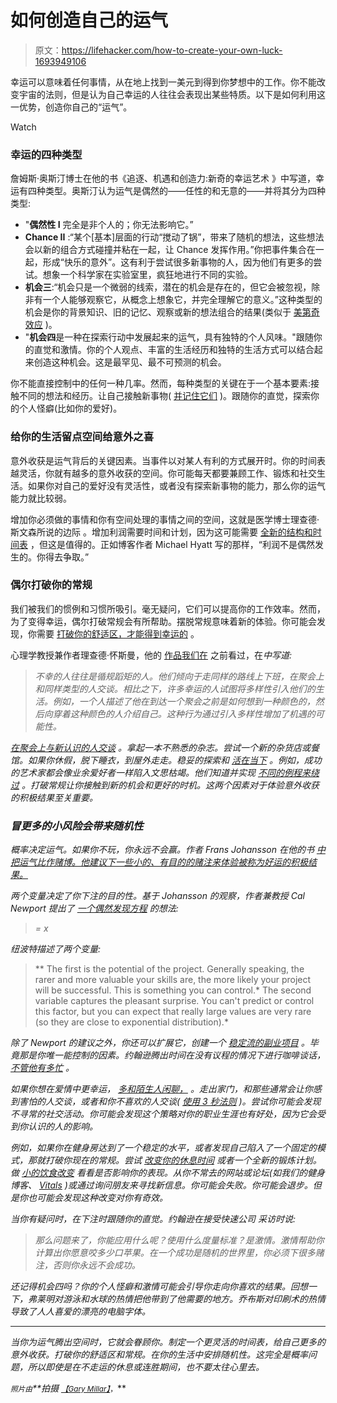 # 如何创造自己的运气

> 原文：<https://lifehacker.com/how-to-create-your-own-luck-1693949106>

幸运可以意味着任何事情，从在地上找到一美元到得到你梦想中的工作。你不能改变宇宙的法则，但是认为自己幸运的人往往会表现出某些特质。以下是如何利用这一优势，创造你自己的“运气”。

Watch

### 幸运的四种类型

詹姆斯·奥斯汀博士在他的书《追逐、机遇和创造力:新奇的幸运艺术 》中写道，幸运有四种类型。奥斯汀认为运气是偶然的——任性的和无意的——并将其分为四种类型:

*   "**偶然性 I** 完全是非个人的；你无法影响它。”
*   **Chance II** :“某个[基本]层面的行动“搅动了锅”，带来了随机的想法，这些想法会以新的组合方式碰撞并粘在一起，让 Chance 发挥作用。”你把事件集合在一起，形成“快乐的意外”。这有利于尝试很多新事物的人，因为他们有更多的尝试。想象一个科学家在实验室里，疯狂地进行不同的实验。
*   **机会三**:“机会只是一个微弱的线索，潜在的机会是存在的，但它会被忽视，除非有一个人能够观察它，从概念上想象它，并完全理解它的意义。”这种类型的机会是你的背景知识、旧的记忆、观察或新的想法组合的结果(类似于 [美第奇效应](http://www.fransjohansson.com/the-medici-effect-by-frans-johansson/) )。
*   "**机会四**是一种在探索行动中发展起来的运气，具有独特的个人风味。"跟随你的直觉和激情。你的个人观点、丰富的生活经历和独特的生活方式可以结合起来创造这种机会。这是最罕见、最不可预测的机会。

你不能直接控制中的任何一种几率。然而，每种类型的关键在于一个基本要素:接触不同的想法和经历。让自己接触新事物( [并记住它们](http://lifehacker.com/how-to-train-your-brain-and-boost-your-memory-like-a-us-5897708) )。跟随你的直觉，探索你的个人怪癖(比如你的爱好)。

### 给你的生活留点空间给意外之喜

意外收获是运气背后的关键因素。当事件以对某人有利的方式展开时。你的时间表越灵活，你就有越多的意外收获的空间。你可能每天都要兼顾工作、锻炼和社交生活。如果你对自己的爱好没有灵活性，或者没有探索新事物的能力，那么你的运气能力就比较弱。

增加你必须做的事情和你有空间处理的事情之间的空间，这就是医学博士理查德·斯文森所说的边际 。增加利润需要时间和计划，因为这可能需要 [全新的结构和时间表](https://medium.com/@mariepoulin/the-big-mistake-nearly-every-designer-makes-aff96b43172c) ，但这是值得的。正如博客作者 Michael Hyatt 写的那样，“利润不是偶然发生的。你得去争取。”

### 偶尔打破你的常规

我们被我们的惯例和习惯所吸引。毫无疑问，它们可以提高你的工作效率。然而，为了变得幸运，偶尔打破常规会有所帮助。摆脱常规意味着新的体验。你可能会发现，你需要 [打破你的舒适区，才能得到幸运的](http://lifehacker.com/the-science-of-breaking-out-of-your-comfort-zone-and-w-656426705) 。

心理学教授兼作者理查德·怀斯曼，他的 [作品我们在](http://lifehacker.com/how-to-make-yourself-luckier-5944500) 之前看过，在[](http://www.telegraph.co.uk/technology/3304496/Be-lucky-its-an-easy-skill-to-learn.html)*中写道:*

> *不幸的人往往是循规蹈矩的人。他们倾向于走同样的路线上下班，在聚会上和同样类型的人交谈。相比之下，许多幸运的人试图将多样性引入他们的生活。例如，一个人描述了他在到达一个聚会之前是如何想到一种颜色的，然后向穿着这种颜色的人介绍自己。这种行为通过引入多样性增加了机遇的可能性。*

*[在聚会上与新认识的人交谈](http://lifehacker.com/how-to-be-more-interesting-when-meeting-new-people-1612086910) 。拿起一本不熟悉的杂志。尝试一个新的杂货店或餐馆。如果你休假，脱下睡衣，到屋外走走。稳妥的探索和 [活在当下](https://lifehacker.com/the-power-of-now-a-meditative-approach-to-living-in-th-1691668213) 。例如，成功的艺术家都会像业余爱好者一样陷入文思枯竭。他们知道并实现 [不同的例程来绕过](https://medium.com/the-swipe-file/the-end-of-writers-block-10-literary-laxatives-c1b253de03ea) 。打破常规让你接触到新的机会和更好的时机。这两个因素对于体验意外收获的积极结果至关重要。*

### *冒更多的小风险会带来随机性*

*概率决定运气。如果你不玩，你永远不会赢。作者 Frans Johansson 在他的书 [*中把运气比作赌博。他建议下一些小的、有目的的赌注来体验被称为好运的积极结果。*](http://www.amazon.com/Click-Moment-Seizing-Opportunity-Unpredictable/dp/1591844932?asc_campaign=InlineText&asc_refurl=https://lifehacker.com/how-to-create-your-own-luck-1693949106&asc_source=&tag=kinjalifehackerlink-20)*

*两个变量决定了你下注的目的性。基于 Johansson 的观察，作者兼教授 Cal Newport 提出了 [一个偶然发现方程](http://calnewport.com/blog/2013/01/02/does-luck-matter-more-than-skill/) 的想法:*

> *<success of="" a="" project="">= <project potential="">x</project></success>*

*纽波特描述了两个变量:*

> **   The first is the potential of the project. Generally speaking, the rarer and more valuable your skills are, the more likely your project will be successful. This is something you can control.*   The second variable captures the pleasant surprise. You can't predict or control this factor, but you can expect that really large values are very rare (so they are close to exponential distribution).*

*除了 Newport 的建议之外，你还可以扩展它，创建一个 [稳定流的副业项目](http://lifehacker.com/why-creative-side-projects-are-good-for-you-1612792201) 。毕竟那是你唯一能控制的因素。约翰逊腾出时间在没有议程的情况下进行咖啡谈话， [不管他有多忙](https://www.psychologytoday.com/blog/the-science-luck/201301/how-increase-your-luck-qa-frans-johansson) 。*

*如果你想在爱情中更幸运， [多和陌生人闲聊，](http://lifehacker.com/the-hidden-benefits-of-talking-to-strangers-1624143630) 。走出家门，和那些通常会让你感到害怕的人交谈，或者和你不喜欢的人交谈( [使用 3 秒法则](http://lifehacker.com/overcome-social-anxiety-with-the-3-second-rule-1619636095) )。尝试你可能会发现不寻常的社交活动。你可能会发现这个策略对你的职业生涯也有好处，因为它会受到你认识的人的影响。*

*例如，如果你在健身房达到了一个稳定的水平，或者发现自己陷入了一个固定的模式，那就打破你现在的常规。尝试 [改变你的休息时间](http://lifehacker.com/break-through-your-strength-training-plateau-by-mixing-5912954) 或者一个全新的锻炼计划。做 [小的饮食改变](http://lifehacker.com/fitness-2-0-how-to-overcome-exercise-and-diet-plateaus-5982028) 看看是否影响你的表现。从你不常去的网站或论坛(如我们的健身博客、 [Vitals](http://vitals.lifehacker.com/) )或通过询问朋友来寻找新信息。你可能会失败。你可能会退步。但是你也可能会发现这种改变对你有奇效。*

*当你有疑问时，在下注时跟随你的直觉。约翰逊在接受快速公司 采访时说:*

> *那么问题来了，你能应用什么呢？使用什么度量标准？是激情。激情帮助你计算出你愿意咬多少口苹果。在一个成功是随机的世界里，你必须下很多赌注，否则你永远不会成功。*

*还记得机会四吗？你的个人怪癖和激情可能会引导你走向你喜欢的结果。回想一下，弗莱明对游泳和水球的热情把他带到了他需要的地方。乔布斯对印刷术的热情导致了人人喜爱的漂亮的电脑字体。*

* * *

*当你为运气腾出空间时，它就会眷顾你。制定一个更灵活的时间表，给自己更多的意外收获。打破你的舒适区和常规。在你的生活中安排随机性。这完全是概率问题，所以即使是在不走运的休息或连胜期间，也不要太往心里去。*

*<small>*照片由*</small><small></small>**拍摄 [<small>*【Gary Millar】*</small>](https://www.flickr.com/photos/wildmountainrose/14659172611)<small>*，*</small>***
